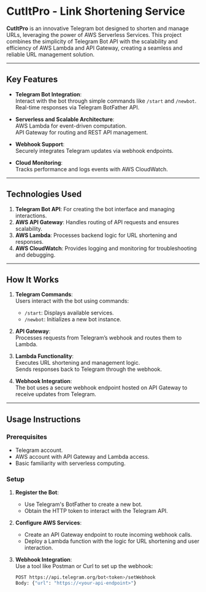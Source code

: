 # CutItPro - Link Shortening Service

**CutItPro** is an innovative Telegram bot designed to shorten and manage URLs, leveraging the power of AWS Serverless Services. This project combines the simplicity of Telegram Bot API with the scalability and efficiency of AWS Lambda and API Gateway, creating a seamless and reliable URL management solution.

---

## Key Features

- **Telegram Bot Integration**:  
  Interact with the bot through simple commands like `/start` and `/newbot`.  
  Real-time responses via Telegram BotFather API.

- **Serverless and Scalable Architecture**:  
  AWS Lambda for event-driven computation.  
  API Gateway for routing and REST API management.

- **Webhook Support**:  
  Securely integrates Telegram updates via webhook endpoints.

- **Cloud Monitoring**:  
  Tracks performance and logs events with AWS CloudWatch.

---

## Technologies Used

1. **Telegram Bot API**: For creating the bot interface and managing interactions.
2. **AWS API Gateway**: Handles routing of API requests and ensures scalability.
3. **AWS Lambda**: Processes backend logic for URL shortening and responses.
4. **AWS CloudWatch**: Provides logging and monitoring for troubleshooting and debugging.

---

## How It Works

1. **Telegram Commands**:  
   Users interact with the bot using commands:  
   - `/start`: Displays available services.  
   - `/newbot`: Initializes a new bot instance.

2. **API Gateway**:  
   Processes requests from Telegram’s webhook and routes them to Lambda.

3. **Lambda Functionality**:  
   Executes URL shortening and management logic.  
   Sends responses back to Telegram through the webhook.

4. **Webhook Integration**:  
   The bot uses a secure webhook endpoint hosted on API Gateway to receive updates from Telegram.

---

## Usage Instructions

### Prerequisites

- Telegram account.
- AWS account with API Gateway and Lambda access.
- Basic familiarity with serverless computing.

### Setup

1. **Register the Bot**:  
   - Use Telegram's BotFather to create a new bot.  
   - Obtain the HTTP token to interact with the Telegram API.

2. **Configure AWS Services**:  
   - Create an API Gateway endpoint to route incoming webhook calls.  
   - Deploy a Lambda function with the logic for URL shortening and user interaction.

3. **Webhook Integration**:  
   Use a tool like Postman or Curl to set up the webhook:

   ```bash
   POST https://api.telegram.org/bot<token>/setWebhook
   Body: {"url": "https://<your-api-endpoint>"}

